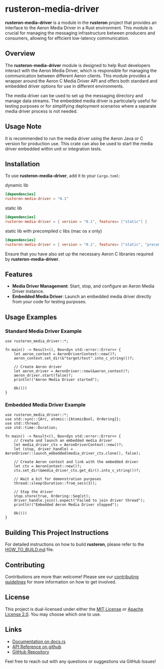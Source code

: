 # rusteron-media-driver

**rusteron-media-driver** is a module in the **rusteron** project that provides an interface to the Aeron Media Driver in a Rust environment. This module is crucial for managing the messaging infrastructure between producers and consumers, allowing for efficient low-latency communication.

## Overview

The **rusteron-media-driver** module is designed to help Rust developers interact with the Aeron Media Driver, which is responsible for managing the communication between different Aeron clients. This module provides a wrapper around the Aeron C Media Driver API and offers both standard and embedded driver options for use in different environments.

The media driver can be used to set up the messaging directory and manage data streams. The embedded media driver is particularly useful for testing purposes or for simplifying deployment scenarios where a separate media driver process is not needed.

## Usage Note

It is recommended to run the media driver using the Aeron Java or C version for production use. This crate can also be used to start the media driver embedded within unit or integration tests.

## Installation

To use **rusteron-media-driver**, add it to your `Cargo.toml`:

dynamic lib
```toml
[dependencies]
rusteron-media-driver = "0.1"
```

static lib
```toml
[dependencies]
rusteron-media-driver = { version = "0.1", features= ["static"] }
```

static lib with precompiled c libs (mac os x only)
```toml
[dependencies]
rusteron-media-driver = { version = "0.1", features= ["static", "precompile"] }
```

Ensure that you have also set up the necessary Aeron C libraries required by **rusteron-media-driver**.

## Features

- **Media Driver Management**: Start, stop, and configure an Aeron Media Driver instance.
- **Embedded Media Driver**: Launch an embedded media driver directly from your code for testing purposes.

## Usage Examples

### Standard Media Driver Example

```rust,no_ignore
use rusteron_media_driver::*;

fn main() -> Result<(), Box<dyn std::error::Error>> {
    let aeron_context = AeronDriverContext::new()?;
    aeron_context.set_dir(&"target/test".into_c_string())?;

    // Create Aeron driver
    let aeron_driver = AeronDriver::new(&aeron_context)?;
    aeron_driver.start(false)?;
    println!("Aeron Media Driver started");
    
    Ok(())
}
```

### Embedded Media Driver Example

```rust,no_ignore
use rusteron_media_driver::*;
use std::sync::{Arc, atomic::{AtomicBool, Ordering}};
use std::thread;
use std::time::Duration;

fn main() -> Result<(), Box<dyn std::error::Error>> {
    // Create and launch an embedded media driver
    let media_driver_ctx = AeronDriverContext::new()?;
    let (stop, driver_handle) = AeronDriver::launch_embedded(media_driver_ctx.clone(), false);

    // Create Aeron context and link with the embedded driver
    let ctx = AeronContext::new()?;
    ctx.set_dir(&media_driver_ctx.get_dir().into_c_string())?;
    
    // Wait a bit for demonstration purposes
    thread::sleep(Duration::from_secs(3));

    // Stop the driver
    stop.store(true, Ordering::SeqCst);
    driver_handle.join().expect("Failed to join driver thread");
    println!("Embedded Aeron Media Driver stopped");

    Ok(())
}
```



## Building This Project Instructions

For detailed instructions on how to build **rusteron**, please refer to the [HOW_TO_BUILD.md](../HOW_TO_BUILD.md) file.

## Contributing

Contributions are more than welcome! Please see our [contributing guidelines](https://github.com/gsrxyz/rusteron/blob/main/CONTRIBUTING.md) for more information on how to get involved.

## License

This project is dual-licensed under either the [MIT License](https://opensource.org/licenses/MIT) or [Apache License 2.0](https://www.apache.org/licenses/LICENSE-2.0). You may choose which one to use.

## Links

- [Documentation on docs.rs](https://docs.rs/rusteron-media-driver/)
- [API Reference on github](https://gsrxyz.github.io/rusteron/rusteron_media_driver)
- [GitHub Repository](https://github.com/gsrxyz/rusteron)

Feel free to reach out with any questions or suggestions via GitHub Issues!

